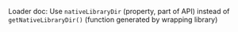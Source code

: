 Loader doc: Use `nativeLibraryDir` (property, part of API) instead of `getNativeLibraryDir()` (function generated by wrapping library)
